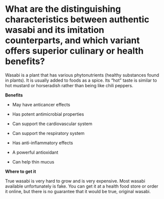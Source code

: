 # What are the distinguishing characteristics between authentic wasabi and its imitation counterparts, and which variant offers superior culinary or health benefits?

Wasabi is a plant that has various phytonutrients (healthy substances found in plants). It is usually added to foods as a spice. Its “hot” taste is similar to hot mustard or horseradish rather than being like chili peppers.

**Benefits**

- May have anticancer effects

- Has potent antimicrobial properties

- Can support the cardiovascular system

- Can support the respiratory system

- Has anti-inflammatory effects

- A powerful antioxidant

- Can help thin mucus

**Where to get it**

True wasabi is very hard to grow and is very expensive. Most wasabi available unfortunately is fake. You can get it at a health food store or order it online, but there is no guarantee that it would be true, original wasabi.